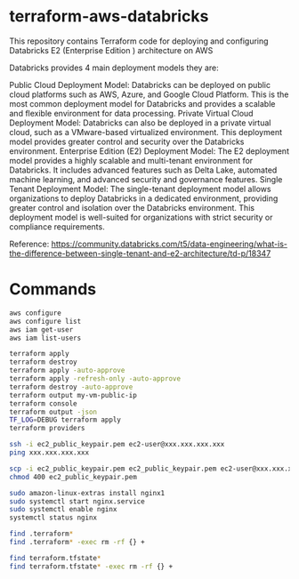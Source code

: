 # terraform-aws-databricks
This repository contains Terraform code for deploying and configuring Databricks E2 (Enterprise Edition ) architecture on AWS

Databricks provides 4 main deployment models they are:

Public Cloud Deployment Model: Databricks can be deployed on public cloud platforms such as AWS, Azure, and Google Cloud Platform. This is the most common deployment model for Databricks and provides a scalable and flexible environment for data processing.
Private Virtual Cloud Deployment Model: Databricks can also be deployed in a private virtual cloud, such as a VMware-based virtualized environment. This deployment model provides greater control and security over the Databricks environment.
Enterprise Edition (E2) Deployment Model: The E2 deployment model provides a highly scalable and multi-tenant environment for Databricks. It includes advanced features such as Delta Lake, automated machine learning, and advanced security and governance features.
Single Tenant Deployment Model: The single-tenant deployment model allows organizations to deploy Databricks in a dedicated environment, providing greater control and isolation over the Databricks environment. This deployment model is well-suited for organizations with strict security or compliance requirements.

Reference: https://community.databricks.com/t5/data-engineering/what-is-the-difference-between-single-tenant-and-e2-architecture/td-p/18347

# Commands

```bash
aws configure
aws configure list
aws iam get-user
aws iam list-users
```

```bash
terraform apply
terraform destroy
terraform apply -auto-approve
terraform apply -refresh-only -auto-approve
terraform destroy -auto-approve
terraform output my-vm-public-ip
terraform console
terraform output -json
TF_LOG=DEBUG terraform apply
terraform providers
```

```bash
ssh -i ec2_public_keypair.pem ec2-user@xxx.xxx.xxx.xxx
ping xxx.xxx.xxx.xxx

scp -i ec2_public_keypair.pem ec2_public_keypair.pem ec2-user@xxx.xxx.xxx.xxx:~/
chmod 400 ec2_public_keypair.pem
```

```bash
sudo amazon-linux-extras install nginx1
sudo systemctl start nginx.service
sudo systemctl enable nginx
systemctl status nginx

```

```bash
find .terraform*
find .terraform* -exec rm -rf {} +

find terraform.tfstate*
find terraform.tfstate* -exec rm -rf {} +
```


